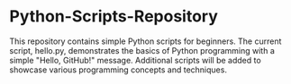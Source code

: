 # Python-Scripts-Repository
This repository contains simple Python scripts for beginners. The current script, hello.py, demonstrates the basics of Python programming with a simple "Hello, GitHub!" message. Additional scripts will be added to showcase various programming concepts and techniques.
